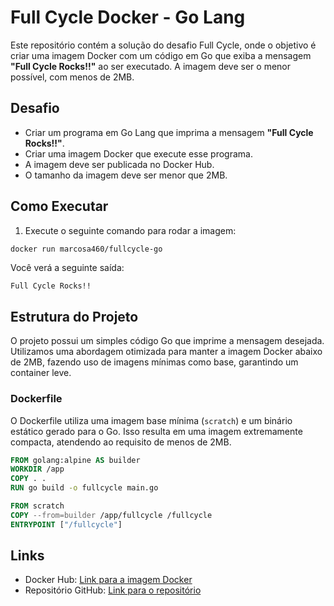 # Full Cycle Docker - Go Lang

Este repositório contém a solução do desafio Full Cycle, onde o objetivo é criar uma imagem Docker com um código em Go que exiba a mensagem **"Full Cycle Rocks!!"** ao ser executado. A imagem deve ser o menor possível, com menos de 2MB.

## Desafio

- Criar um programa em Go Lang que imprima a mensagem **"Full Cycle Rocks!!"**.
- Criar uma imagem Docker que execute esse programa.
- A imagem deve ser publicada no Docker Hub.
- O tamanho da imagem deve ser menor que 2MB.

## Como Executar

1. Execute o seguinte comando para rodar a imagem:

```sh
docker run marcosa460/fullcycle-go
```

Você verá a seguinte saída:

```
Full Cycle Rocks!!
```

## Estrutura do Projeto

O projeto possui um simples código Go que imprime a mensagem desejada. Utilizamos uma abordagem otimizada para manter a imagem Docker abaixo de 2MB, fazendo uso de imagens mínimas como base, garantindo um container leve.

### Dockerfile

O Dockerfile utiliza uma imagem base mínima (`scratch`) e um binário estático gerado para o Go. Isso resulta em uma imagem extremamente compacta, atendendo ao requisito de menos de 2MB.

```dockerfile
FROM golang:alpine AS builder
WORKDIR /app
COPY . .
RUN go build -o fullcycle main.go

FROM scratch
COPY --from=builder /app/fullcycle /fullcycle
ENTRYPOINT ["/fullcycle"]
```

## Links

- Docker Hub: [Link para a imagem Docker](https://hub.docker.com/r/marcosa460/fullcycle-go)
- Repositório GitHub: [Link para o repositório](https://github.com/marcosa460/fullcycle-go)
